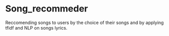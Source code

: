 # Song_recommeder
Reccomending songs to users by the choice of their songs and by applying tfidf and NLP on songs lyrics.
